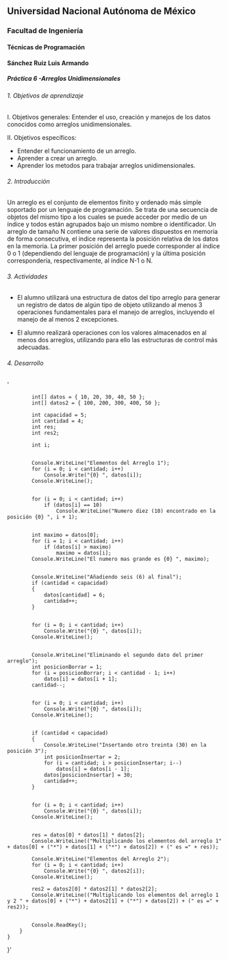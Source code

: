 ## Universidad Nacional Autónoma de México
### Facultad de Ingeniería
#### Técnicas de Programación
#### Sánchez Ruiz Luis Armando
##### Práctica 6 -Arreglos Unidimensionales


###### 1. Objetivos de aprendizaje
 
I. Objetivos generales:  Entender el uso, creación y manejos de los datos conocidos como arreglos unidimensionales. 
 
 
II. Objetivos específicos:
 
* Entender el funcionamiento de un arreglo. 
* Aprender a crear un arreglo. 
* Aprender los metodos para trabajar arreglos unidimensionales.
 
###### 2. Introducción

Un arreglo es el conjunto de elementos finito y ordenado más simple soportado por un lenguaje de programación. Se trata de una secuencia de objetos del mismo tipo a los cuales se puede acceder por medio de un índice y todos están agrupados bajo un mismo nombre o identificador.
Un arreglo de tamaño N contiene una serie de valores dispuestos en memoria de forma consecutiva, el índice representa la posición relativa de los datos en la memoria. La primer posición del arreglo puede corresponder al índice 0 o 1 (dependiendo del lenguaje de programación) y la última posición correspondería, respectivamente, al índice N-1 o N.

###### 3. Actividades

* El alumno utilizará una estructura de datos del tipo arreglo para generar un registro de datos de algún tipo de objeto utilizando al menos 3 operaciones fundamentales para el manejo de arreglos, incluyendo el manejo de al menos 2 excepciones.

* El alumno realizará operaciones con los valores almacenados en al menos dos arreglos, utilizando para ello las estructuras de control más adecuadas.

###### 4. Desarrollo


' 

            int[] datos = { 10, 20, 30, 40, 50 };
            int[] datos2 = { 100, 200, 300, 400, 50 };

            int capacidad = 5;         
            int cantidad = 4;
            int res;
            int res2;

            int i;                     

    
            Console.WriteLine("Elementos del Arreglo 1");
            for (i = 0; i < cantidad; i++)
                Console.Write("{0} ", datos[i]);
            Console.WriteLine();

            
            for (i = 0; i < cantidad; i++)
                if (datos[i] == 10)
                    Console.WriteLine("Numero diez (10) encontrado en la posición {0} ", i + 1);

            
            int maximo = datos[0];
            for (i = 1; i < cantidad; i++)
                if (datos[i] > maximo)
                    maximo = datos[i];
            Console.WriteLine("El numero mas grande es {0} ", maximo);

            
            Console.WriteLine("Añadiendo seis (6) al final");
            if (cantidad < capacidad)
            {
                datos[cantidad] = 6;
                cantidad++;
            }

            
            for (i = 0; i < cantidad; i++)
                Console.Write("{0} ", datos[i]);
            Console.WriteLine();

           
            Console.WriteLine("Eliminando el segundo dato del primer arreglo");
            int posicionBorrar = 1;
            for (i = posicionBorrar; i < cantidad - 1; i++)
                datos[i] = datos[i + 1];
            cantidad--;

            
            for (i = 0; i < cantidad; i++)
                Console.Write("{0} ", datos[i]);
            Console.WriteLine();

            
            if (cantidad < capacidad)
            {
                Console.WriteLine("Insertando otro treinta (30) en la posición 3");
                int posicionInsertar = 2;
                for (i = cantidad; i > posicionInsertar; i--)
                    datos[i] = datos[i - 1];
                datos[posicionInsertar] = 30;
                cantidad++;
            }

            
            for (i = 0; i < cantidad; i++)
                Console.Write("{0} ", datos[i]);
            Console.WriteLine();


            res = datos[0] * datos[1] * datos[2];
            Console.WriteLine(("Multiplicando los elementos del arreglo 1" + datos[0] + ("*") + datos[1] + ("*") + datos[2]) + (" es =" + res));

            Console.WriteLine("Elementos del Arreglo 2");
            for (i = 0; i < cantidad; i++)
                Console.Write("{0} ", datos2[i]);
            Console.WriteLine();

            res2 = datos2[0] * datos2[1] * datos2[2];
            Console.WriteLine(("Multiplicando los elementos del arreglo 1 y 2 " + datos[0] + ("*") + datos2[1] + ("*") + datos[2]) + (" es =" + res2));


            Console.ReadKey();
        }
    }

}'
